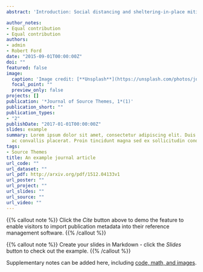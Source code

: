 ```yaml
---
abstract: 'Introduction: Social distancing and sheltering-in-place mitigate the physical health risks of the novel coronavirus (COVID-19); however, there are concerns about the impact on mental health and social engagement. Methods: We used data from a U.S.-based online survey (March 2020) to examine patterns of social support and prosocial behavior, explore differences between people with and without depression or anxiety, and explore correlates of social engagement in both groups, including symptom severity in the clinical group. Results: The clinical group reported greater social engagement. In both groups, social engagement was positively associated with COVID-19-related worry and trait moral elevation; mindfulness was positively associated with all outcomes for the clinical group only. Social interaction frequency had little influence on outcomes. Depressive symptom severity was positively associated with all outcomes, whereas anxiety was negatively associated with prosocial behavior. Discussion: These findings highlight how social engagement was experienced early in the U.S. COVID-19 crisis.'

author_notes:
- Equal contribution
- Equal contribution
authors:
- admin
- Robert Ford
date: "2015-09-01T00:00:00Z"
doi: ""
featured: false
image:
  caption: 'Image credit: [**Unsplash**](https://unsplash.com/photos/jdD8gXaTZsc)'
  focal_point: ""
  preview_only: false
projects: []
publication: '*Journal of Source Themes, 1*(1)'
publication_short: ""
publication_types:
- "2"
publishDate: "2017-01-01T00:00:00Z"
slides: example
summary: Lorem ipsum dolor sit amet, consectetur adipiscing elit. Duis posuere tellus
  ac convallis placerat. Proin tincidunt magna sed ex sollicitudin condimentum.
tags:
- Source Themes
title: An example journal article
url_code: ""
url_dataset: ""
url_pdf: http://arxiv.org/pdf/1512.04133v1
url_poster: ""
url_project: ""
url_slides: ""
url_source: ""
url_video: ""
---
```


{{% callout note %}}
Click the *Cite* button above to demo the feature to enable visitors to import publication metadata into their reference management software.
{{% /callout %}}

{{% callout note %}}
Create your slides in Markdown - click the *Slides* button to check out the example.
{{% /callout %}}

Supplementary notes can be added here, including [code, math, and images](https://wowchemy.com/docs/writing-markdown-latex/).
